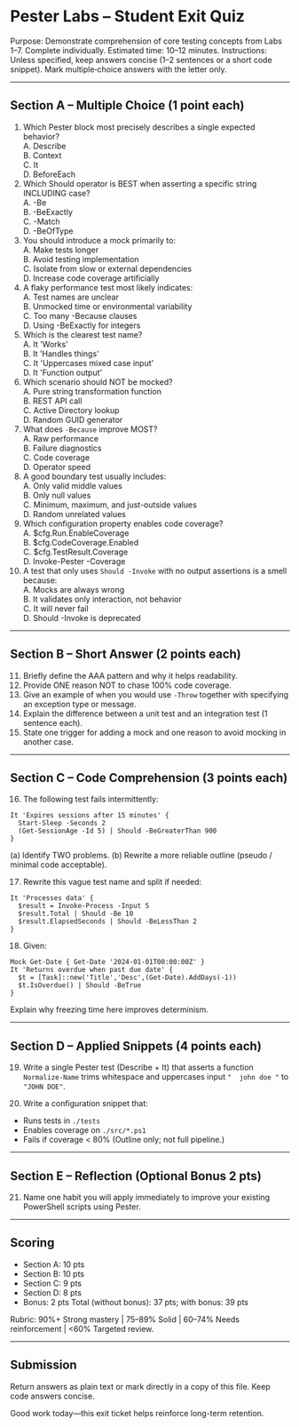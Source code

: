 # Pester Labs – Student Exit Quiz

Purpose: Demonstrate comprehension of core testing concepts from Labs 1–7. Complete individually. Estimated time: 10–12 minutes.
Instructions: Unless specified, keep answers concise (1–2 sentences or a short code snippet). Mark multiple‑choice answers with the letter only.

---
## Section A – Multiple Choice (1 point each)
1. Which Pester block most precisely describes a single expected behavior?  
   A. Describe  
   B. Context  
   C. It  
   D. BeforeEach
2. Which Should operator is BEST when asserting a specific string INCLUDING case?  
   A. -Be  
   B. -BeExactly  
   C. -Match  
   D. -BeOfType
3. You should introduce a mock primarily to:  
   A. Make tests longer  
   B. Avoid testing implementation  
   C. Isolate from slow or external dependencies  
   D. Increase code coverage artificially
4. A flaky performance test most likely indicates:  
   A. Test names are unclear  
   B. Unmocked time or environmental variability  
   C. Too many -Because clauses  
   D. Using -BeExactly for integers
5. Which is the clearest test name?  
   A. It 'Works'  
   B. It 'Handles things'  
   C. It 'Uppercases mixed case input'  
   D. It 'Function output'
6. Which scenario should NOT be mocked?  
   A. Pure string transformation function  
   B. REST API call  
   C. Active Directory lookup  
   D. Random GUID generator
7. What does `-Because` improve MOST?  
   A. Raw performance  
   B. Failure diagnostics  
   C. Code coverage  
   D. Operator speed
8. A good boundary test usually includes:  
   A. Only valid middle values  
   B. Only null values  
   C. Minimum, maximum, and just-outside values  
   D. Random unrelated values
9. Which configuration property enables code coverage?  
   A. $cfg.Run.EnableCoverage  
   B. $cfg.CodeCoverage.Enabled  
   C. $cfg.TestResult.Coverage  
   D. Invoke-Pester -Coverage
10. A test that only uses `Should -Invoke` with no output assertions is a smell because:  
    A. Mocks are always wrong  
    B. It validates only interaction, not behavior  
    C. It will never fail  
    D. Should -Invoke is deprecated

---
## Section B – Short Answer (2 points each)
11. Briefly define the AAA pattern and why it helps readability.
12. Provide ONE reason NOT to chase 100% code coverage.
13. Give an example of when you would use `-Throw` together with specifying an exception type or message.
14. Explain the difference between a unit test and an integration test (1 sentence each).
15. State one trigger for adding a mock and one reason to avoid mocking in another case.

---
## Section C – Code Comprehension (3 points each)
16. The following test fails intermittently:
```
It 'Expires sessions after 15 minutes' {
  Start-Sleep -Seconds 2
  (Get-SessionAge -Id 5) | Should -BeGreaterThan 900
}
```
(a) Identify TWO problems. (b) Rewrite a more reliable outline (pseudo / minimal code acceptable).

17. Rewrite this vague test name and split if needed:
```
It 'Processes data' {
  $result = Invoke-Process -Input 5
  $result.Total | Should -Be 10
  $result.ElapsedSeconds | Should -BeLessThan 2
}
```

18. Given:
```
Mock Get-Date { Get-Date '2024-01-01T00:00:00Z' }
It 'Returns overdue when past due date' {
  $t = [Task]::new('Title','Desc',(Get-Date).AddDays(-1))
  $t.IsOverdue() | Should -BeTrue
}
```
Explain why freezing time here improves determinism.

---
## Section D – Applied Snippets (4 points each)
19. Write a single Pester test (Describe + It) that asserts a function `Normalize-Name` trims whitespace and uppercases input `"  john doe "` to `"JOHN DOE"`.

20. Write a configuration snippet that:
- Runs tests in `./tests`
- Enables coverage on `./src/*.ps1`
- Fails if coverage < 80%
(Outline only; not full pipeline.)

---
## Section E – Reflection (Optional Bonus 2 pts)
21. Name one habit you will apply immediately to improve your existing PowerShell scripts using Pester.

---
## Scoring
- Section A: 10 pts
- Section B: 10 pts
- Section C: 9 pts
- Section D: 8 pts
- Bonus: 2 pts
Total (without bonus): 37 pts; with bonus: 39 pts

Rubric: 90%+ Strong mastery | 75–89% Solid | 60–74% Needs reinforcement | <60% Targeted review.

---
## Submission
Return answers as plain text or mark directly in a copy of this file. Keep code answers concise.

Good work today—this exit ticket helps reinforce long-term retention.
